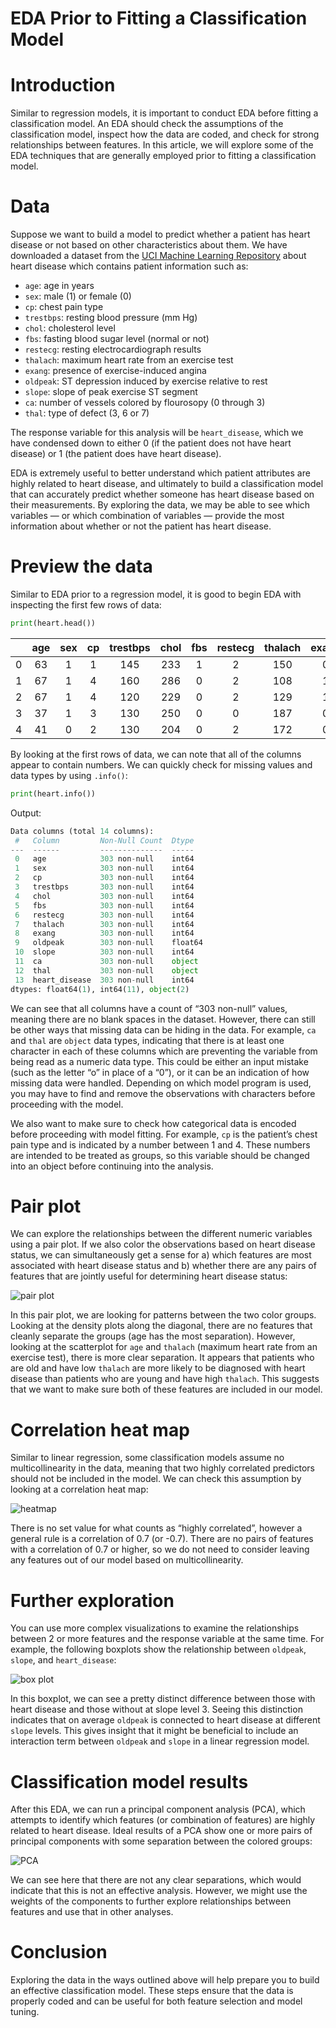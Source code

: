 # EDA Prior to Fitting a Classification Model
# Introduction

Similar to regression models, it is important to conduct EDA before fitting a classification model. An EDA should check the assumptions of the classification model, inspect how the data are coded, and check for strong relationships between features. In this article, we will explore some of the EDA techniques that are generally employed prior to fitting a classification model.

# Data
Suppose we want to build a model to predict whether a patient has heart disease or not based on other characteristics about them. We have downloaded a dataset from the [UCI Machine Learning Repository](http://archive.ics.uci.edu/ml/datasets/Heart+Disease) about heart disease which contains patient information such as:

* `age`: age in years
* `sex`: male (1) or female (0)
* `cp`: chest pain type
* `trestbps`: resting blood pressure (mm Hg)
* `chol`: cholesterol level
* `fbs`: fasting blood sugar level (normal or not)
* `restecg`: resting electrocardiograph results
* `thalach`: maximum heart rate from an exercise test
* `exang`: presence of exercise-induced angina
* `oldpeak`: ST depression induced by exercise relative to rest
* `slope`: slope of peak exercise ST segment
* `ca`: number of vessels colored by flourosopy (0 through 3)
* `thal`: type of defect (3, 6 or 7)

The response variable for this analysis will be ``heart_disease``, which we have condensed down to either 0 (if the patient does not have heart disease) or 1 (the patient does have heart disease).

EDA is extremely useful to better understand which patient attributes are highly related to heart disease, and ultimately to build a classification model that can accurately predict whether someone has heart disease based on their measurements. By exploring the data, we may be able to see which variables — or which combination of variables — provide the most information about whether or not the patient has heart disease.

# Preview the data
Similar to EDA prior to a regression model, it is good to begin EDA with inspecting the first few rows of data:

```py
print(heart.head())
```

|   | age | sex | cp | trestbps | chol | fbs | restecg | thalach | exang | oldpeak | slope | ca | thal | heart_disease |
|:-:|:---:|:---:|:--:|:--------:|:----:|:---:|:-------:|:-------:|:-----:|:-------:|:-----:|:--:|:----:|:-------------:|
| 0 | 63  | 1   | 1  | 145      | 233  | 1   | 2       | 150     | 0     | 2.3     | 3     | 0  | 6    | 0             |
| 1 | 67  | 1   | 4  | 160      | 286  | 0   | 2       | 108     | 1     | 1.5     | 2     | 3  | 3    | 2             |
| 2 | 67  | 1   | 4  | 120      | 229  | 0   | 2       | 129     | 1     | 2.6     | 2     | 2  | 7    | 1             |
| 3 | 37  | 1   | 3  | 130      | 250  | 0   | 0       | 187     | 0     | 3.5     | 3     | 0  | 3    | 0             |
| 4 | 41  | 0   | 2  | 130      | 204  | 0   | 2       | 172     | 0     | 1.4     | 1     | 0  | 3    | 0             |

By looking at the first rows of data, we can note that all of the columns appear to contain numbers. We can quickly check for missing values and data types by using `.info()`:

```py
print(heart.info())
```

Output:
```py
Data columns (total 14 columns):
 #   Column         Non-Null Count  Dtype  
---  ------         --------------  -----  
 0   age            303 non-null    int64  
 1   sex            303 non-null    int64  
 2   cp             303 non-null    int64  
 3   trestbps       303 non-null    int64  
 4   chol           303 non-null    int64  
 5   fbs            303 non-null    int64  
 6   restecg        303 non-null    int64  
 7   thalach        303 non-null    int64  
 8   exang          303 non-null    int64  
 9   oldpeak        303 non-null    float64
 10  slope          303 non-null    int64  
 11  ca             303 non-null    object 
 12  thal           303 non-null    object 
 13  heart_disease  303 non-null    int64  
dtypes: float64(1), int64(11), object(2)
```

We can see that all columns have a count of “303 non-null” values, meaning there are no blank spaces in the dataset. However, there can still be other ways that missing data can be hiding in the data. For example, `ca` and `thal` are `object` data types, indicating that there is at least one character in each of these columns which are preventing the variable from being read as a numeric data type. This could be either an input mistake (such as the letter “o” in place of a “0”), or it can be an indication of how missing data were handled. Depending on which model program is used, you may have to find and remove the observations with characters before proceeding with the model.

We also want to make sure to check how categorical data is encoded before proceeding with model fitting. For example, `cp` is the patient’s chest pain type and is indicated by a number between 1 and 4. These numbers are intended to be treated as groups, so this variable should be changed into an object before continuing into the analysis.

# Pair plot
We can explore the relationships between the different numeric variables using a pair plot. If we also color the observations based on heart disease status, we can simultaneously get a sense for a) which features are most associated with heart disease status and b) whether there are any pairs of features that are jointly useful for determining heart disease status:

![pair plot](./img/pairplot1.svg)

In this pair plot, we are looking for patterns between the two color groups. Looking at the density plots along the diagonal, there are no features that cleanly separate the groups (age has the most separation). However, looking at the scatterplot for `age` and `thalach` (maximum heart rate from an exercise test), there is more clear separation. It appears that patients who are old and have low `thalach` are more likely to be diagnosed with heart disease than patients who are young and have high `thalach`. This suggests that we want to make sure both of these features are included in our model.

# Correlation heat map

Similar to linear regression, some classification models assume no multicollinearity in the data, meaning that two highly correlated predictors should not be included in the model. We can check this assumption by looking at a correlation heat map:

![heatmap](./img/correlation%20heatmap.png)

There is no set value for what counts as “highly correlated”, however a general rule is a correlation of 0.7 (or -0.7). There are no pairs of features with a correlation of 0.7 or higher, so we do not need to consider leaving any features out of our model based on multicollinearity.


# Further exploration

You can use more complex visualizations to examine the relationships between 2 or more features and the response variable at the same time. For example, the following boxplots show the relationship between `oldpeak`, `slope`, and `heart_disease`:

![box plot](./img/boxplot.png)

In this boxplot, we can see a pretty distinct difference between those with heart disease and those without at slope level 3. Seeing this distinction indicates that on average `oldpeak` is connected to heart disease at different `slope` levels. This gives insight that it might be beneficial to include an interaction term between `oldpeak` and `slope` in a linear regression model.

# Classification model results
After this EDA, we can run a principal component analysis (PCA), which attempts to identify which features (or combination of features) are highly related to heart disease. Ideal results of a PCA show one or more pairs of principal components with some separation between the colored groups:

![PCA](./img/PCA.png)

We can see here that there are not any clear separations, which would indicate that this is not an effective analysis. However, we might use the weights of the components to further explore relationships between features and use that in other analyses.

# Conclusion

Exploring the data in the ways outlined above will help prepare you to build an effective classification model. These steps ensure that the data is properly coded and can be useful for both feature selection and model tuning.